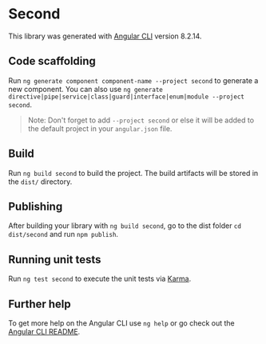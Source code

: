 # Second

This library was generated with [Angular CLI](https://github.com/angular/angular-cli) version 8.2.14.

## Code scaffolding

Run `ng generate component component-name --project second` to generate a new component. You can also use `ng generate directive|pipe|service|class|guard|interface|enum|module --project second`.
> Note: Don't forget to add `--project second` or else it will be added to the default project in your `angular.json` file. 

## Build

Run `ng build second` to build the project. The build artifacts will be stored in the `dist/` directory.

## Publishing

After building your library with `ng build second`, go to the dist folder `cd dist/second` and run `npm publish`.

## Running unit tests

Run `ng test second` to execute the unit tests via [Karma](https://karma-runner.github.io).

## Further help

To get more help on the Angular CLI use `ng help` or go check out the [Angular CLI README](https://github.com/angular/angular-cli/blob/master/README.md).

